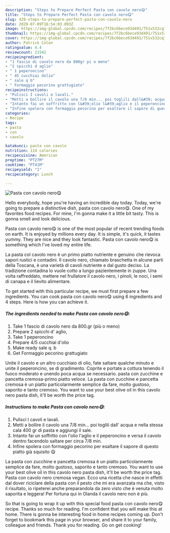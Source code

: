 ```yaml
---
description: "Steps to Prepare Perfect Pasta con cavolo nero😋"
title: "Steps to Prepare Perfect Pasta con cavolo nero😋"
slug: 429-steps-to-prepare-perfect-pasta-con-cavolo-nero
date: 2020-07-09T16:54:03.893Z
image: https://img-global.cpcdn.com/recipes/7f2bc6bece93d491/751x532cq70/pasta-con-cavolo-nero😋-recipe-main-photo.jpg
thumbnail: https://img-global.cpcdn.com/recipes/7f2bc6bece93d491/751x532cq70/pasta-con-cavolo-nero😋-recipe-main-photo.jpg
cover: https://img-global.cpcdn.com/recipes/7f2bc6bece93d491/751x532cq70/pasta-con-cavolo-nero😋-recipe-main-photo.jpg
author: Patrick Colon
ratingvalue: 4.4
reviewcount: 21542
recipeingredient:
- "1 fascio di cavolo nero da 800gr pi o meno"
- "2 spicchi d aglio"
- " 1 peperoncino"
- " 45 cucchiai dolio"
- " sale q b"
- " Formaggio pecorino grattugiato"
recipeinstructions:
- "Pulisci I cavoli e lavali."
- "Metti a bollire il cavolo una 7/8 min... poi toglili dall&#39; acqua e nella stessa cala 400 gr di pasta e aggiungi il sale."
- "Intanto fai un soffritto con l&#39;olio l&#39;aglio e il peperoncino e versa il cavolo dentro facendolo saltare per circa 7/8 min."
- "Infine spolera con formaggio pecorino per esaltare il sapore di questo piatto già squisito 😋"
categories:
- Recipe
tags:
- pasta
- con
- cavolo

katakunci: pasta con cavolo 
nutrition: 114 calories
recipecuisine: American
preptime: "PT27M"
cooktime: "PT41M"
recipeyield: "1"
recipecategory: Lunch

---
```



![Pasta con cavolo nero😋](https://img-global.cpcdn.com/recipes/7f2bc6bece93d491/751x532cq70/pasta-con-cavolo-nero😋-recipe-main-photo.jpg)

Hello everybody, hope you're having an incredible day today. Today, we're going to prepare a distinctive dish, pasta con cavolo nero😋. One of my favorites food recipes. For mine, I'm gonna make it a little bit tasty. This is gonna smell and look delicious.

Pasta con cavolo nero😋 is one of the most popular of recent trending foods on earth. It is enjoyed by millions every day. It is simple, it's quick, it tastes yummy. They are nice and they look fantastic. Pasta con cavolo nero😋 is something which I've loved my entire life.

La pasta col cavolo nero è un primo piatto nutriente e genuino che rievoca sapori rustici e contadini. Il cavolo nero, chiamato braschetta in alcune parti della Toscana, è una varietà di cavoli nutriente e dal gusto deciso. La tradizione contadina lo vuole cotto a lungo pazientemente in zuppe. Una volta raffreddato, mettere nel frullatore il cavolo nero, i pinoli, le noci, i semi di canapa e il lievito alimentare.


To get started with this particular recipe, we must first prepare a few ingredients. You can cook pasta con cavolo nero😋 using 6 ingredients and 4 steps. Here is how you can achieve it.

<!--inarticleads1-->

##### The ingredients needed to make Pasta con cavolo nero😋:

1. Take 1 fascio di cavolo nero da 800.gr (più o meno)
1. Prepare 2 spicchi d&#39; aglio,
1. Take  1 peperoncino
1. Prepare  4/5 cucchiai d&#39;olio
1. Make ready  sale q. b
1. Get  Formaggio pecorino grattugiato


Unite il cavolo e un altro cucchiaio di olio, fate saltare qualche minuto e unite il peperoncino, se di gradimento. Coprite e portate a cottura tenendo il fuoco moderato e unendo poca acqua se necessario. pasta con zucchine e pancetta cremosa-primo piatto veloce. La pasta con zucchine e pancetta cremosa è un piatto particolarmente semplice da fare, molto gustoso, saporito e tanto cremoso. You want to use your best olive oil in this cavolo nero pasta dish, it&#39;ll be worth the price tag. 

<!--inarticleads2-->

##### Instructions to make Pasta con cavolo nero😋:

1. Pulisci I cavoli e lavali.
1. Metti a bollire il cavolo una 7/8 min... poi toglili dall&#39; acqua e nella stessa cala 400 gr di pasta e aggiungi il sale.
1. Intanto fai un soffritto con l&#39;olio l&#39;aglio e il peperoncino e versa il cavolo dentro facendolo saltare per circa 7/8 min.
1. Infine spolera con formaggio pecorino per esaltare il sapore di questo piatto già squisito 😋


La pasta con zucchine e pancetta cremosa è un piatto particolarmente semplice da fare, molto gustoso, saporito e tanto cremoso. You want to use your best olive oil in this cavolo nero pasta dish, it&#39;ll be worth the price tag. Pasta con cavolo nero cremosa vegan. Ecco una ricetta che nasce in effetti dal dover riciclare della pasta con il pesto che mi era avanzata ma che, visto il risultato, io ripeterei anche preparandola da zero visto che è venuta molto saporita e leggera! Per fortuna qui in Olanda il cavolo nero non è più. 

So that is going to wrap it up with this special food pasta con cavolo nero😋 recipe. Thanks so much for reading. I'm confident that you will make this at home. There is gonna be interesting food in home recipes coming up. Don't forget to bookmark this page in your browser, and share it to your family, colleague and friends. Thank you for reading. Go on get cooking!
